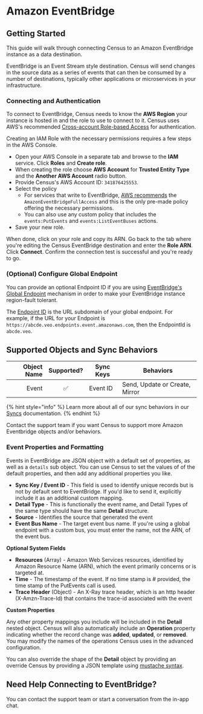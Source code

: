 # Amazon EventBridge

## Getting Started

This guide will walk through connecting Census to an Amazon EventBridge instance as a data destination.

EventBridge is an Event Stream style destination. Census will send changes in the source data as a series of events that can then be consumed by a number of destinations, typically other applications or microservices in your infrastructure.

### Connecting and Authentication

To connect to EventBridge, Census needs to know the **AWS Region** your instance is hosted in and the role to use to connect to it. Census uses AWS's recommended [Cross-account Role-based Access](https://aws.amazon.com/blogs/apn/securely-accessing-customer-aws-accounts-with-cross-account-iam-roles/) for authentication.

Creating an IAM Role with the necessary permissions requires a few steps in the AWS Console.

* Open your AWS Console in a separate tab and browse to the **IAM** service. Click **Roles** and **Create role**.
* When creating the role choose **AWS Account** for **Trusted Entity Type** and the **Another AWS Account** radio button.
* Provide Census's AWS Account ID: `341876425553`.
* Select the policy
  * For services that write to EventBridge, [AWS recommends](https://docs.aws.amazon.com/eventbridge/latest/userguide/eb-use-identity-based.html#eb-events-iam-roles) the `AmazonEventBridgeFullAccess` and this is the only pre-made policy offering the necessary permissions.
  * You can also use any custom policy that includes the `events:PutEvents` and `events:ListEventBuses` actions.
* Save your new role.

When done, click on your role and copy its ARN. Go back to the tab where you're editing the Census EventBridge destination and enter the **Role ARN**. Click **Connect**. Confirm the connection test is successful and you're ready to go.

### (Optional) Configure Global Endpoint

You can provide an optional Endpoint ID if you are using [EventBridge's Global Endpoint](https://docs.aws.amazon.com/eventbridge/latest/userguide/eb-global-endpoints.html) mechanism in order to make your EventBridge instance region-fault tolerant.

The [Endpoint ID](https://docs.aws.amazon.com/eventbridge/latest/APIReference/API_Endpoint.html#eventbridge-Type-Endpoint-EndpointId) is the URL subdomain of your global endpoint. For example, if the URL for your Endpoint is `https://abcde.veo.endpoints.event.amazonaws.com`, then the EndpointId is `abcde.veo`.

## Supported Objects and Sync Behaviors <a href="#supported-objects-and-sync-behaviors" id="supported-objects-and-sync-behaviors"></a>

| **Object Name** | **Supported?** | **Sync Keys** | **Behaviors**                  |
| --------------: | :------------: | ------------- | ------------------------------ |
|           Event |        ✅       | Event ID      | Send, Update or Create, Mirror |

{% hint style="info" %}
Learn more about all of our sync behaviors in our [Syncs](../syncs/overview.md) documentation.
{% endhint %}

Contact the support team if you want Census to support more Amazon Eventbridge objects and/or behaviors.

### Event Properties and Formatting

Events in EventBridge are JSON object with a default set of properties, as well as a `details` sub object. You can use Census to set the values of of the default properties, and then add any additional properties you like.

* **Sync Key / Event ID** - This field is used to identify unique records but is not by default sent to EventBridge. If you'd like to send it, explicitly include it as an additional custom mapping.
* **Detail Type** - This is functionally the event name, and Detail Types of the same type should have the same **Detail** structure.
* **Source** - Identifies the source that generated the event
* **Event Bus Name** - The target event bus name. If you're using a global endpoint with a custom bus, you must enter the name, not the ARN, of the event bus.

**Optional System Fields**

* **Resources** (Array) - Amazon Web Services resources, identified by Amazon Resource Name (ARN), which the event primarily concerns or is targeted at.
* **Time** - The timestamp of the event. If no time stamp is # provided, the time stamp of the PutEvents call is used.
* **Trace Header** (Object) - An X-Ray trace header, which is an http header (X-Amzn-Trace-Id) that contains the trace-id associated with the event

**Custom Properties**

Any other property mappings you include will be included in the **Detail** nested object. Census will also automatically include an **Operation** property indicating whether the record change was **added**, **updated**, or **removed**. You may modify the names of the operations Census uses in the advanced configuration.

You can also override the shape of the **Detail** object by providing an override Census by providing a JSON template using [mustache syntax](https://mustache.github.io/mustache.5.html).

## Need Help Connecting to EventBridge?

You can contact the support team or start a conversation from the in-app chat.
